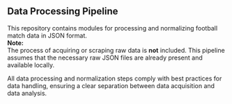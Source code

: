 ## Data Processing Pipeline

This repository contains modules for processing and normalizing football match data in JSON format.  
**Note:**  
The process of acquiring or scraping raw data is **not** included. This pipeline assumes that the necessary raw JSON files are already present and available locally.

All data processing and normalization steps comply with best practices for data handling, ensuring a clear separation between data acquisition and data analysis.
